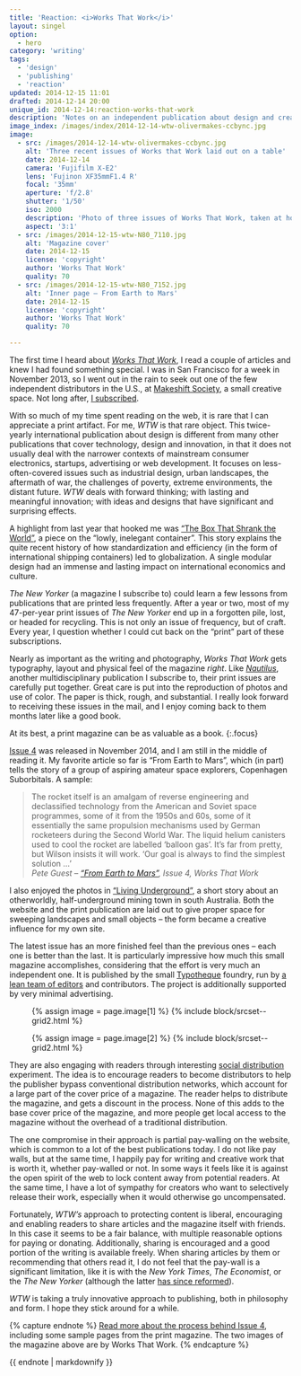 ```yaml
---
title: 'Reaction: <i>Works That Work</i>'
layout: singel
option:
  - hero
category: 'writing'
tags:
  - 'design'
  - 'publishing'
  - 'reaction'
updated: 2014-12-15 11:01
drafted: 2014-12-14 20:00
unique_id: 2014-12-14:reaction-works-that-work
description: 'Notes on an independent publication about design and creativity.'
image_index: /images/index/2014-12-14-wtw-olivermakes-ccbync.jpg
image:
  - src: /images/2014-12-14-wtw-olivermakes-ccbync.jpg
    alt: 'Three recent issues of Works that Work laid out on a table'
    date: 2014-12-14
    camera: 'Fujifilm X-E2'
    lens: 'Fujinon XF35mmF1.4 R'
    focal: '35mm'
    aperture: 'f/2.8'
    shutter: '1/50'
    iso: 2000
    description: 'Photo of three issues of Works That Work, taken at home.'
    aspect: '3:1'
  - src: /images/2014-12-15-wtw-N80_7110.jpg
    alt: 'Magazine cover'
    date: 2014-12-15
    license: 'copyright'
    author: 'Works That Work'
    quality: 70
  - src: /images/2014-12-15-wtw-N80_7152.jpg
    alt: 'Inner page – From Earth to Mars'
    date: 2014-12-15
    license: 'copyright'
    author: 'Works That Work'
    quality: 70

---
```


The first time I heard about <i class="publication"><a href="https://worksthatwork.com">Works That Work</a></i>, I read a couple of articles and knew I had found something special. I was in San Francisco for a week in November 2013, so I went out in the rain to seek out one of the few independent distributors in the U.S., at [Makeshift Society](http://makeshiftsociety.com/sanfrancisco), a small creative space. Not long after, [I subscribed](https://worksthatwork.com/subscribe/).

With so much of my time spent reading on the web, it is rare that I can appreciate a print artifact. For me, <i class="publication">WTW</i> is that rare object. This twice-yearly international publication about design is different from many other publications that cover technology, design and innovation, in that it does not usually deal with the narrower contexts of mainstream consumer electronics, startups, advertising or web development. It focuses on less-often-covered issues such as industrial design, urban landscapes, the aftermath of war, the challenges of poverty, extreme environments, the distant future. <i class="publication">WTW</i> deals with forward thinking; with lasting and meaningful innovation; with ideas and designs that have significant and surprising effects.

A highlight from last year that hooked me was [“The Box That Shrank the World”](https://worksthatwork.com/2/intermodal-container/share/ed0737fd77a709d94d8bbaf1d5617bb3), a piece on the “lowly, inelegant container”. This story explains the quite recent history of how standardization and efficiency (in the form of international shipping containers) led to globalization. A single modular design had an immense and lasting impact on international economics and culture.

<aside class="ancillary">
<p><i class="publication">The New Yorker</i> (a magazine I subscribe to) could learn a few lessons from publications that are printed less frequently. After a year or two, most of my 47-per-year print issues of <i class="publication">The New Yorker</i> end up in a forgotten pile, lost, or headed for recycling. This is not only an issue of frequency, but of craft. Every year, I question whether I could cut back on the “print” part of these subscriptions.</p>
</aside>

Nearly as important as the writing and photography, <i class="publication">Works That Work</i> gets typography, layout and physical feel of the magazine <em>right</em>. Like <i class="publication"><a href="http://nautil.us">Nautilus</a></i>, another multidisciplinary publication I subscribe to, their print issues are carefully put together. Great care is put into the reproduction of photos and use of color. The paper is thick, rough, and substantial. I really look forward to receiving these issues in the mail, and I enjoy coming back to them months later like a good book.

At its best, a print magazine can be as valuable as a book.
{:.focus}

[Issue 4](https://worksthatwork.com/4) was released in November 2014, and I am still in the middle of reading it. My favorite article so far is “From Earth to Mars”, which (in part) tells the story of a group of aspiring amateur space explorers, Copenhagen Suborbitals. A sample:

<blockquote>
  The rocket itself is an amalgam of reverse engineering and declassified technology from the American and Soviet space programmes, some of it from the 1950s and 60s, some of it essentially the same propulsion mechanisms used by German rocketeers during the Second World War. The liquid helium canisters used to cool the rocket are labelled ‘balloon gas’. It’s far from pretty, but Wilson insists it will work. ‘Our goal is always to find the simplest solution …’
  <footer>
    <cite>Pete Guest – <a href="https://worksthatwork.com/4/from-earth-to-mars/share/c12ab909b3d4f77993fdb758a8a4ad5d">“From Earth to Mars”</a>, Issue 4, <i class="publication">Works That Work</i></cite>
  </footer>
</blockquote>

I also enjoyed the photos in [“Living Underground”](https://worksthatwork.com/4/living-underground), a short story about an otherworldly, half-underground mining town in south Australia. Both the website and the print publication are laid out to give proper space for sweeping landscapes and small objects – the form became a creative influence for my own site.

The latest issue has an more finished feel than the previous ones – each one is better than the last. It is particularly impressive how much this small magazine accomplishes, considering that the effort is very much an independent one. It is published by the small [Typotheque](https://www.typotheque.com) foundry, run by [a lean team of editors](https://worksthatwork.com/about/) and contributors. The project is additionally supported by very minimal advertising.

<div class="grid--wide">
  <figure class="grid-figure">
    {% assign image = page.image[1] %}
    {% include block/srcset--grid2.html %}
  </figure>
  <figure class="grid-figure">
    {% assign image = page.image[2] %}
    {% include block/srcset--grid2.html %}
  </figure>
</div>

They are also engaging with readers through interesting [social distribution](https://worksthatwork.com/distribution/) experiment. The idea is to encourage readers to become distributors to help the publisher bypass conventional distribution networks, which account for a large part of the cover price of a magazine. The reader helps to distribute the magazine, and gets a discount in the process. None of this adds to the base cover price of the magazine, and more people get local access to the magazine without the overhead of a traditional distribution.

The one compromise in their approach is partial pay-walling on the website, which is common to a lot of the best publications today. I do not like pay walls, but at the same time, I happily pay for writing and creative work that is worth it, whether pay-walled or not. In some ways it feels like it is against the open spirit of the web to lock content away from potential readers. At the same time, I have a lot of sympathy for creators who want to selectively release their work, especially when it would otherwise go uncompensated.

Fortunately, <i class="publication">WTW’s</i> approach to protecting content is liberal, encouraging and enabling readers to share articles and the magazine itself with friends. In this case it seems to be a fair balance, with multiple reasonable options for paying or donating. Additionally, sharing is encouraged and a good portion of the writing is available freely. When sharing articles by them or recommending that others read it, I do not feel that the pay-wall is a significant limitation, like it is with the <i class="publication">New York Times</i>, <i class="publication">The Economist</i>, or the <i class="publication">The New Yorker</i> (although the latter [has since reformed](http://www.newyorker.com/magazine/2014/07/28/note-readers)).

<i class="publication">WTW</i> is taking a truly innovative approach to publishing, both in philosophy and form. I hope they stick around for a while.

{% capture endnote %}
[Read more about the process behind Issue 4](https://worksthatwork.com/blog/4), including some sample pages from the print magazine. The two images of the magazine above are by Works That Work.
{% endcapture %}

<aside class="ancillary--endnotes">
{{ endnote | markdownify }}
</aside>
